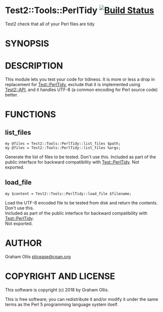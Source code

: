 # Test2::Tools::PerlTidy [![Build Status](https://secure.travis-ci.org/plicease/Test2-Tools-PerlTidy.png)](http://travis-ci.org/plicease/Test2-Tools-PerlTidy)

Test2 check that all of your Perl files are tidy

# SYNOPSIS

# DESCRIPTION

This module lets you test your code for tidiness.  It is more or less a drop in replacement 
for [Test::PerlTidy](https://metacpan.org/pod/Test::PerlTidy), exclude that it is implemented using [Test2::API](https://metacpan.org/pod/Test2::API), and it handles 
UTF-8 (a common encoding for Perl source code) better.

# FUNCTIONS

## list\_files

    my @files = Test2::Tools::PerlTidy::list_files $path;
    my @files = Test2::Tools::PerlTidy::list_files %args;

Generate the list of files to be tested.  Don't use this.  Included as part of the public 
interface for backward compatibility with [Test::PerlTidy](https://metacpan.org/pod/Test::PerlTidy).  Not exported.

## load\_file

    my $content = Test2::Tools::PerlTidy::load_file $filename;

Load the UTF-8 encoded file to be tested from disk and return the contents.  Don't use this.  
Included as part of the public interface for backward compatibility with [Test::PerlTidy](https://metacpan.org/pod/Test::PerlTidy).  
Not exported.

# AUTHOR

Graham Ollis <plicease@cpan.org>

# COPYRIGHT AND LICENSE

This software is copyright (c) 2018 by Graham Ollis.

This is free software; you can redistribute it and/or modify it under
the same terms as the Perl 5 programming language system itself.
